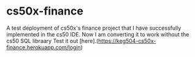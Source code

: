 # cs50x-finance
A test deployment of cs50x's finance project that I have successfully implemented in the cs50 IDE. Now I am converting it to work without the cs50 SQL libraary
Test it out [here].(https://keg504-cs50x-finance.herokuapp.com/login)

